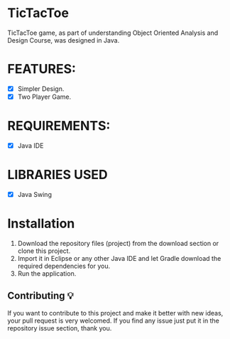 # TicTacToe
TicTacToe game, as part of understanding Object Oriented Analysis and Design Course, was designed in Java.

# FEATURES:
* [x] Simpler Design.
* [x] Two Player Game.

# REQUIREMENTS:
* [x] Java IDE


# LIBRARIES USED
* [x] Java Swing

# Installation
1. Download the repository files (project) from the download section or clone this project. 
2. Import it in Eclipse or any other Java IDE and let Gradle download the required dependencies for you.
3. Run the application.

## Contributing 💡
If you want to contribute to this project and make it better with new ideas, your pull request is very welcomed.
If you find any issue just put it in the repository issue section, thank you.
